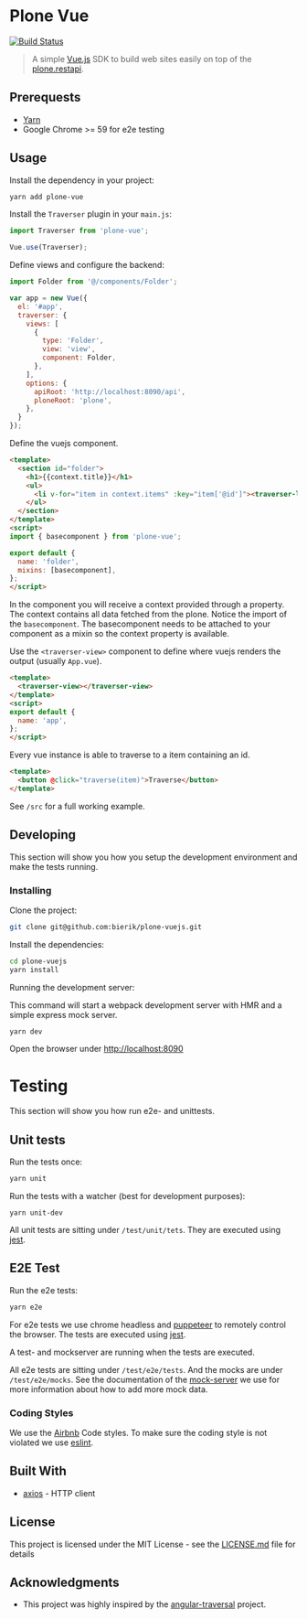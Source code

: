 # Plone Vue

[![Build Status](https://travis-ci.org/bierik/plone-vuejs.svg?branch=master)](https://travis-ci.org/bierik/plone-vuejs)

> A simple [Vue.js](https://vuejs.org/) SDK to build web sites easily on top of the [plone.restapi](https://github.com/plone/plone.restapi).

## Prerequests

- [Yarn](https://yarnpkg.com/lang/en/docs/install/)
- Google Chrome >= 59 for e2e testing

## Usage

Install the dependency in your project:

``` bash
yarn add plone-vue
```

Install the `Traverser` plugin in your `main.js`:

```javascript
import Traverser from 'plone-vue';

Vue.use(Traverser);
```

Define views and configure the backend:

```javascript
import Folder from '@/components/Folder';

var app = new Vue({
  el: '#app',
  traverser: {
    views: [
      {
        type: 'Folder',
        view: 'view',
        component: Folder,
      },
    ],
    options: {
      apiRoot: 'http://localhost:8090/api',
      ploneRoot: 'plone',
    },
  }
});
```

Define the vuejs component.

```html
<template>
  <section id="folder">
    <h1>{{context.title}}</h1>
    <ul>
      <li v-for="item in context.items" :key="item['@id']"><traverser-link :item="item" :class="item.title">{{item.title}}</traverser-link></li>
    </ul>
  </section>
</template>
<script>
import { basecomponent } from 'plone-vue';

export default {
  name: 'folder',
  mixins: [basecomponent],
};
</script>
```

In the component you will receive a context provided through a property. The context contains all data fetched from the plone.
Notice the import of the `basecomponent`. The basecomponent needs to be attached to your component as a mixin so the context property is available.

Use the `<traverser-view>` component to define where vuejs renders the output (usually `App.vue`).

```html
<template>
  <traverser-view></traverser-view>
</template>
<script>
export default {
  name: 'app',
};
</script>
```

Every vue instance is able to traverse to a item containing an id.
```html
<template>
  <button @click="traverse(item)">Traverse</button>
</template>
```

See `/src` for a full working example.

## Developing

This section will show you how you setup the development environment and make the tests running.

### Installing

Clone the project:

```bash
git clone git@github.com:bierik/plone-vuejs.git
```

Install the dependencies:

```bash
cd plone-vuejs
yarn install
```

Running the development server:

This command will start a webpack development server with HMR and a simple express mock server.

```bash
yarn dev
```

Open the browser under [http://localhost:8090](http://localhost:8090)

# Testing

This section will show you how run e2e- and unittests.

## Unit tests

Run the tests once:

```bash
yarn unit
```

Run the tests with a watcher (best for development purposes):

```
yarn unit-dev
```

All unit tests are sitting under `/test/unit/tets`. They are executed using [jest](http://facebook.github.io/jest/).

## E2E Test

Run the e2e tests:

```bash
yarn e2e
```

For e2e tests we use chrome headless and [puppeteer](https://github.com/GoogleChrome/puppeteer) to remotely control the browser.
The tests are executed using [jest](http://facebook.github.io/jest/).

A test- and mockserver are running when the tests are executed.

All e2e tests are sitting under `/test/e2e/tests`.
And the mocks are under `/test/e2e/mocks`. See the documentation of the [mock-server](https://github.com/smollweide/node-mock-server) we use for more information about how to add more mock data.

### Coding Styles

We use the [Airbnb](https://github.com/airbnb/javascript) Code styles.
To make sure the coding style is not violated we use [eslint](https://eslint.org/).

## Built With

* [axios](https://github.com/axios/axios) - HTTP client

## License

This project is licensed under the MIT License - see the [LICENSE.md](LICENSE.md) file for details

## Acknowledgments

* This project was highly inspired by the [angular-traversal](https://github.com/makinacorpus/angular-traversal) project.
